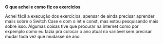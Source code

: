 
   **O que achei e como fiz os exercícios**

   Achei fácil a execução dos exercícios, apensar de ainda precisar aprender maiis sobre o Switch Case e com o let e const, mas estou pesquisando mais sobre isso.
   Algumas coisas tive que procurar na internet como por expemplo como eu fazia pra colocar o ano atual na variável sem precisar mudar toda vez que mudasse de ano.

